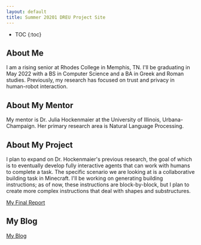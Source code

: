 ```yaml
---
layout: default
title: Summer 20201 DREU Project Site
---
```


* TOC
{:toc}

## About Me

I am a rising senior at Rhodes College in Memphis, TN. I'll be graduating in May 2022 with a BS in Computer Science and a BA in Greek and Roman studies. Previously, my research has focused on trust and privacy in human-robot interaction.

## About My Mentor

My mentor is Dr. Julia Hockenmaier at the University of Illinois, Urbana-Champaign. Her primary research area is Natural Language Processing.

## About My Project

I plan to expand on Dr. Hockenmaier's previous research, the goal of which is to eventually develop fully interactive agents that can work with humans to complete a task. The specific scenario we are looking at is a collaborative building task in Minecraft. I'll be working on generating building instructions; as of now, these instructions are block-by-block, but I plan to create more complex instructions that deal with shapes and substructures.  

[My Final Report](files/finalreport.pdf)

## My Blog

[My Blog](blog.html)
